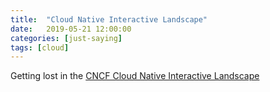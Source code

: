 ```yaml
---
title:  "Cloud Native Interactive Landscape"
date:   2019-05-21 12:00:00
categories: [just-saying]
tags: [cloud]
---
```


Getting lost in the [CNCF Cloud Native Interactive Landscape](cnil)

[cnil]: https://landscape.cncf.io/
